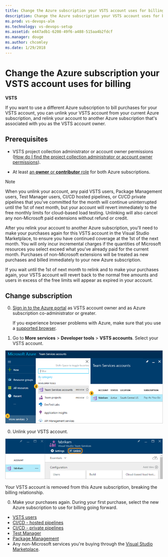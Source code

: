 ```yaml
---
title: Change the Azure subscription your VSTS account uses for billing
description: Change the Azure subscription your VSTS account uses for billing
ms.prod: vs-devops-alm
ms.technology: vs-devops-setup
ms.assetid: e447adb1-6208-49f6-a488-515aa4b2fdcf
ms.manager: douge
ms.author: chcomley
ms.date: 1/29/2018
---
```

[//]: # (monikerRange: 'vsts')

# Change the Azure subscription your VSTS account uses for billing

**VSTS**


If you want to use a different Azure subscription to bill purchases for your VSTS account, 
you can unlink your VSTS account from your current Azure subscription, 
and relink your account to another Azure subscription that's associated with you as the VSTS account owner. 

## Prerequisites

* VSTS project collection administrator or account owner permissions ([How do I find the project collection administrator or account owner permissions](../accounts/faq-add-delete-users.md#find-owner)).

* At least [an **owner** or **contributor** role](add-backup-billing-managers.md) for both Azure subscriptions.

>[!NOTE]
> When you unlink your account, any paid VSTS users, Package Management users, Test Manager users, CI/CD hosted pipelines, or CI/CD private pipelines that you've 
> committed for the month will continue uninterrupted until the 1st of next month, 
> but your account will revert immediately to the free monthly limits 
> for cloud-based load testing. Unlinking will also cancel any 
> non-Microsoft paid extensions without refund or credit.
>
> After you relink your account to another Azure subscription, 
> you'll need to make your purchases again for this VSTS account in the Visual Studio Marketplace, to ensure you have continued coverage at the 1st of the next month. 
> You will only incur incremental charges if the quantities of Microsoft resources you select exceed what you've already paid for the current month. 
> Purchases of non-Microsoft extensions will be treated as new purchases and 
> billed immediately to your new Azure subscription.
>
> If you wait until the 1st of next month to relink and to make your purchases again, 
> your VSTS account will revert back to the normal free amounts and users in excess of the free limits will appear as expired in your account. 


<a name="AzurePortal2"></a>
## Change subscription

0. [Sign in to the Azure portal](https://portal.azure.com/) 
as VSTS account owner and as Azure subscription co-administrator or greater.
   
    If you experience browser problems with Azure, 
    make sure that you use a [supported browser](https://azure.microsoft.com/en-us/documentation/articles/azure-preview-portal-supported-browsers-devices/).

0. Go to **More services** > **Developer tools** > **VSTS accounts**. 
Select your VSTS account.

 ![More services, Developer tools, VSTS, select your account](_img/_shared/ap_vso_selectlinkedaccount.png)

0. Unlink your VSTS account.

 ![Unlink your account](_img/_shared/azure-portal-unlink-subscription.png)

 Your VSTS account is removed from this Azure subscription, breaking the billing relationship. 

0. Make your purchases again. During your first purchase, select the new Azure subscription to use for billing going forward.

- [VSTS users](https://marketplace.visualstudio.com/items?itemName=ms.vss-vstsuser)
- [CI/CD - hosted pipelines](https://marketplace.visualstudio.com/items?itemName=ms.build-release-hosted-pipelines)
- [CI/CD - private pipelines](https://marketplace.visualstudio.com/items?itemName=ms.build-release-private-pipelines)
- [Test Manager](https://marketplace.visualstudio.com/items?itemName=ms.vss-testmanager-web)
- [Package Management](https://marketplace.visualstudio.com/items?itemName=ms.feed)
- Any non-Microsoft services you're buying through the [Visual Studio Marketplace](https://marketplace.visualstudio.com/vsts).
